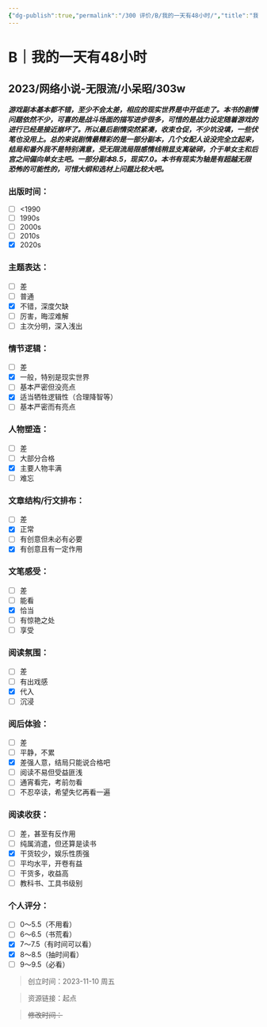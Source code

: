 ```yaml
---
{"dg-publish":true,"permalink":"/300 评价/B/我的一天有48小时/","title":"我的一天有48小时","tags":["B","无限流"],"created":"2023-11-10T19:16:10.000+08:00","updated":"2024-01-12T12:00:29.930+08:00"}
---
```



# B｜我的一天有48小时
## 2023/网络小说-无限流/小呆昭/303w
***游戏副本基本都不错，至少不会太差，相应的现实世界是中开低走了。本书的剧情问题依然不少，可喜的是战斗场面的描写进步很多，可惜的是战力设定随着游戏的进行已经是接近崩坏了。所以最后剧情突然紧凑，收束仓促，不少坑没填，一些伏笔也没用上。总的来说剧情最精彩的是一部分副本，几个女配人设没完全立起来，结局和番外我不是特别满意，受无限流局限感情线稍显支离破碎，介于单女主和后宫之间偏向单女主吧。一部分副本8.5，现实7.0。本书有现实为轴是有超越无限恐怖的可能性的，可惜大纲和选材上问题比较大吧。***
### 出版时间：
- [ ] <1990
- [ ] 1990s
- [ ] 2000s
- [ ] 2010s
- [x] 2020s
### 主题表达：
- [ ] 差
- [ ] 普通
- [x] 不错，深度欠缺
- [ ] 厉害，晦涩难解
- [ ] 主次分明，深入浅出
### 情节逻辑：
- [ ] 差
- [x] 一般，特别是现实世界
- [ ] 基本严密但没亮点
- [x] 适当牺牲逻辑性（合理降智等）
- [ ] 基本严密而有亮点
### 人物塑造：
- [ ] 差
- [ ] 大部分合格
- [x] 主要人物丰满
- [ ] 难忘
### 文章结构/行文排布：
- [ ] 差
- [x] 正常
- [ ] 有创意但未必有必要
- [x] 有创意且有一定作用
### 文笔感受：
- [ ] 差
- [ ] 能看
- [x] 恰当
- [ ] 有惊艳之处
- [ ] 享受
### 阅读氛围：
- [ ] 差
- [ ] 有出戏感
- [x] 代入
- [ ] 沉浸
### 阅后体验：
- [ ] 差
- [ ] 平静，不累
- [x] 差强人意，结局只能说合格吧
- [ ] 阅读不易但受益匪浅
- [ ] 通宵看完，考前勿看
- [ ] 不忍卒读，希望失忆再看一遍
### 阅读收获：
- [ ] 差，甚至有反作用
- [ ] 纯属消遣，但还算是读书
- [x] 干货较少，娱乐性质强
- [ ] 平均水平，开卷有益
- [ ] 干货多，收益高
- [ ] 教科书、工具书级别
### 个人评分：
- [ ] 0～5.5（不用看）
- [ ] 6～6.5（书荒看）
- [x] 7～7.5（有时间可以看）
- [x] 8～8.5（抽时间看）
- [ ] 9～9.5（必看）

>创立时间：2023-11-10 周五

>资源链接：起点

>~~修改时间：~~